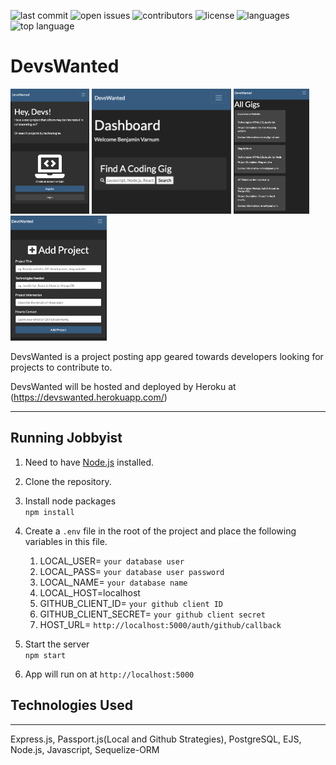 ![last commit](https://img.shields.io/github/last-commit/bensvarnum/gigs)
![open issues](https://img.shields.io/github/issues-raw/bensvarnum/gigs)
![contributors](https://img.shields.io/github/contributors/bensvarnum/gigs)
![license](https://img.shields.io/github/license/bensvarnum/gigs)
![languages](https://img.shields.io/github/languages/count/bensvarnum/gigs)
![top language](https://img.shields.io/github/languages/top/bensvarnum/gigs)

# DevsWanted

<img src="./public/images/home.png" alt="Logo" width="" height="200">
<img src="./public/images/search.png" alt="Logo" width="" height="200">
<img src="./public/images/all.png" alt="Logo" width="" height="200">
<img src="./public/images/add.png" alt="Logo" width="" height="200">

DevsWanted is a project posting app geared towards developers looking for projects to contribute to.

DevsWanted will be hosted and deployed by Heroku at (https://devswanted.herokuapp.com/)

---

## Running Jobbyist

1. Need to have [Node.js](https://nodejs.org/en/download/) installed.
1. Clone the repository.
1. Install node packages  
   `npm install`
1. Create a `.env` file in the root of the project and place the following variables in this file.

   1. LOCAL_USER= `your database user`
   1. LOCAL_PASS= `your database user password`
   1. LOCAL_NAME= `your database name`
   1. LOCAL_HOST=localhost
   1. GITHUB_CLIENT_ID= `your github client ID`
   1. GITHUB_CLIENT_SECRET= `your github client secret`
   1. HOST_URL= `http://localhost:5000/auth/github/callback`

1. Start the server  
   `npm start`
1. App will run on at `http://localhost:5000`

## Technologies Used

---

Express.js, Passport.js(Local and Github Strategies), PostgreSQL, EJS, Node.js, Javascript, Sequelize-ORM
